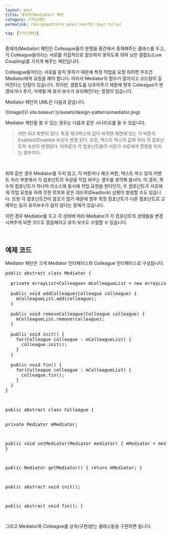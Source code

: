 ```yaml
---
layout: post
title: 중재자(Mediator) 패턴
category: 디자인패턴
permalink: /designpattern/:year/:month/:day/:title/

tag: [디자인패턴]
---
```


중재자(Mediator) 패턴은 Colleague들의 분쟁을 중간에서 중재해주는 클래스를 두고,
각 Colleague들끼리는 서로를 직접적으로 참조하지 못하도록 하여 낮은 결합도(Low Coupling)를
가지게 해주는 패턴입니다.

Colleague들끼리는 서로를 알지 못하기 때문에 특정 작업을 요청 하려면 무조건 Mediator에게
요청을 해야 합니다. 따라서 Mediator의 함수가 많아지고 코드량이 길어진다는 단점이 있습니다.
하지만, 결합도를 낮추어주기 때문에 향후 Colleague가 변경되거나 추가,
삭제될 때 유지 보수가 유리해진다는 장점이 있습니다.

Mediator 패턴의 UML은 다음과 같습니다.

![Image]({{ site.baseurl }}/assets/design-patterns/mediator.png)

Mediator 패턴을 쓸 수 있는 경우는 다음과 같은 시나리오를 들 수 있습니다.

>어떤 GUI 화면이 있다.
특정 체크박스의 값이 바뀌면 화면에 있는 각 버튼의 Enabled/Disabled 속성이 변경 된다.
또한, 텍스트 박스의 값에 따라 각 컴포넌트의 속성이 변경된다.
이와같이 각 컴포넌트들이 서로가 서로에게 영향을 미치는 경우이다.

<br>

위와 같은 경우 Mediator를 두지 않고, 각 버튼이나 체크 버튼, 텍스트 박스 등의 이벤트 처리 부분에서
각 컴포넌트의 속성을 직접 바꾸는 경우를 생각해 봅시다. 이 경우, 복수의 컴포넌트가 하나의 리소스에
동시에 작업 요청을 한다던지, 두 컴포넌트가
 서로에게 작업 요청을 하여 무한 루프와 같은 데드락(Deadlock) 상황이 발생할 수도 있습니다.
 또한 각 컴포넌트간이 참조가 많기 때문에 향후 특정 컴포넌트가 다른 컴포넌트로 교체하는 등의
 유지보수가 쉽지 않다는 문제가 있습니다.

이런 경우 Mediator를 두고 각 상태에 따라 Mediator가 각 컴포넌트의 상태들을 변경시켜주게 되면
코드도 깔끔해지고 유지 보수도 수월할 수 있습니다.

<br>

## 예제 코드
Mediator 패턴은 크게 Mediator 인터페이스와 Colleague 인터페이스로 구성됩니다.
<pre class="prettyprint">public abstract class Mediator {

  private ArrayList&lt;Colleague&gt; mColleagueList = new ArrayList&lt;Colleague&gt;();

  public void addColleague(Colleague colleague) {
    mColleagueList.add(colleague);
  }

  public void removeColleague(Colleague colleague) {
    mColleagueList.remove(colleague);
  }

  public void init() {
    for(Colleague colleague : mColleagueList) {
      colleague.init();
    }
  }

  public void fin() {
    for(Colleague colleague : mColleagueList) {
      colleague.fin();
    }
  }
}</pre>
<br>
<pre class="prettyprint">public abstract class Colleague {

  private Mediator mMediator;

  public void setMediator(Mediator mediator) { mMediator = mediator; }

  public Mediator getMediator() { return mMediator; }

  public abstract void init();

  public abstract void fin();
}</pre>

<br>
그리고 Mediator와 Colleague를 상속(구현)받는 클래스들을 구현하면 됩니다.
